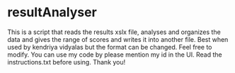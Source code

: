 # resultAnalyser
This is a script that reads the results xslx file, analyses and organizes the data and gives the range of scores and writes it into another file.
Best when used by kendriya vidyalas but the format can be changed. Feel free to modify.
You can use my code by please mention my id in the UI.
Read the instructions.txt before using.
Thank you!
